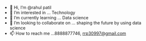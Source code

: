 - 👋 Hi, I’m @rahul patil
- 👀 I’m interested in ... Technology
- 🌱 I’m currently learning ... Data science
- 💞️ I’m looking to collaborate on ... shaping the future by using data science
- 📫 How to reach me ...8888877746, rrp30997@gmail.com

<!---
rrpatil-1/rrpatil-1 is a ✨ special ✨ repository because its `README.md` (this file) appears on your GitHub profile.
You can click the Preview link to take a look at your changes.
--->
